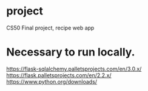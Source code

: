 # project
 CS50 Final project, recipe web app

# Necessary to run locally.
https://flask-sqlalchemy.palletsprojects.com/en/3.0.x/ 
https://flask.palletsprojects.com/en/2.2.x/
https://www.python.org/downloads/